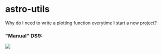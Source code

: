 # astro-utils

Why do I need to write a plotting function everytime I start a new project?

### "Manual" DS9: 

![](fig/meome8.gif)